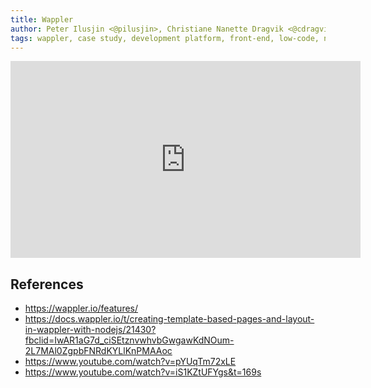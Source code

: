 ```yaml
---
title: Wappler
author: Peter Ilusjin <@pilusjin>, Christiane Nanette Dragvik <@cdragvik>
tags: wappler, case study, development platform, front-end, low-code, no-code
---
```


<iframe width="560" height="315" src="https://www.youtube.com/embed/-dwzDofPfD8" title="YouTube video player" frameborder="0" allow="accelerometer; autoplay; clipboard-write; encrypted-media; gyroscope; picture-in-picture; web-share" allowfullscreen></iframe>

## References

- https://wappler.io/features/
- https://docs.wappler.io/t/creating-template-based-pages-and-layout-in-wappler-with-nodejs/21430?fbclid=IwAR1aG7d_ciSEtznvwhvbGwgawKdNOum-2L7MAl0ZgpbFNRdKYLlKnPMAAoc
- https://www.youtube.com/watch?v=pYUqTm72xLE
- https://www.youtube.com/watch?v=iS1KZtUFYgs&t=169s
